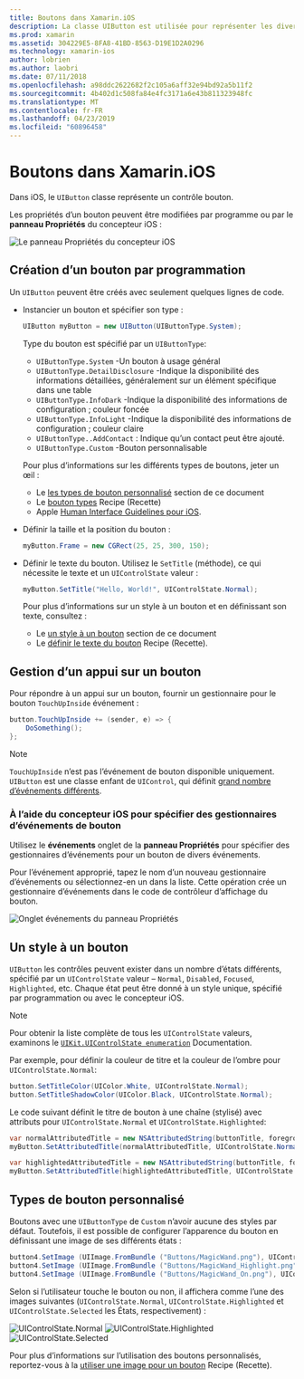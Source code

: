 ```yaml
---
title: Boutons dans Xamarin.iOS
description: La classe UIButton est utilisée pour représenter les divers différents styles de bouton dans les écrans d’iOS. Ce guide présente les différentes options pour travailler avec des boutons dans iOS.
ms.prod: xamarin
ms.assetid: 304229E5-8FA8-41BD-8563-D19E1D2A0296
ms.technology: xamarin-ios
author: lobrien
ms.author: laobri
ms.date: 07/11/2018
ms.openlocfilehash: a98ddc2622682f2c105a6aff32e94bd92a5b11f2
ms.sourcegitcommit: 4b402d1c508fa84e4fc3171a6e43b811323948fc
ms.translationtype: MT
ms.contentlocale: fr-FR
ms.lasthandoff: 04/23/2019
ms.locfileid: "60896458"
---
```

# <a name="buttons-in-xamarinios"></a>Boutons dans Xamarin.iOS

Dans iOS, le `UIButton` classe représente un contrôle bouton.

Les propriétés d’un bouton peuvent être modifiées par programme ou par le **panneau Propriétés** du concepteur iOS :

![Le panneau Propriétés du concepteur iOS](buttons-images/properties.png "le panneau Propriétés du concepteur iOS")

## <a name="creating-a-button-programmatically"></a>Création d’un bouton par programmation

Un `UIButton` peuvent être créés avec seulement quelques lignes de code.

- Instancier un bouton et spécifier son type :

  ```csharp
  UIButton myButton = new UIButton(UIButtonType.System);
  ```

  Type du bouton est spécifié par un `UIButtonType`:

  - `UIButtonType.System` -Un bouton à usage général
  - `UIButtonType.DetailDisclosure` -Indique la disponibilité des informations détaillées, généralement sur un élément spécifique dans une table
  - `UIButtonType.InfoDark` -Indique la disponibilité des informations de configuration ; couleur foncée
  - `UIButtonType.InfoLight` -Indique la disponibilité des informations de configuration ; couleur claire
  - `UIButtonType..AddContact` : Indique qu’un contact peut être ajouté.
  - `UIButtonType.Custom` -Bouton personnalisable

  Pour plus d’informations sur les différents types de boutons, jeter un œil :
  
  - Le [les types de bouton personnalisé](#custom-button-types) section de ce document
  - Le [bouton types](https://github.com/xamarin/recipes/tree/master/Recipes/ios/standard_controls/buttons/create_different_types_of_buttons) Recipe (Recette)
  - Apple [Human Interface Guidelines pour iOS](https://developer.apple.com/design/human-interface-guidelines/ios/controls/buttons/).

- Définir la taille et la position du bouton :

  ```csharp
  myButton.Frame = new CGRect(25, 25, 300, 150);
  ```

- Définir le texte du bouton. Utilisez le `SetTitle` (méthode), ce qui nécessite le texte et un `UIControlState` valeur :

  ```csharp
  myButton.SetTitle("Hello, World!", UIControlState.Normal);
  ```

  Pour plus d’informations sur un style à un bouton et en définissant son texte, consultez :

  - Le [un style à un bouton](#styling-a-button) section de ce document
  - Le [définir le texte du bouton](https://github.com/xamarin/recipes/tree/master/Recipes/ios/standard_controls/buttons/set_button_text) Recipe (Recette).

## <a name="handling-a-button-tap"></a>Gestion d’un appui sur un bouton

Pour répondre à un appui sur un bouton, fournir un gestionnaire pour le bouton `TouchUpInside` événement :

```csharp
button.TouchUpInside += (sender, e) => {
    DoSomething();
};
```

> [!NOTE]
> `TouchUpInside` n’est pas l’événement de bouton disponible uniquement. `UIButton` est une classe enfant de `UIControl`, qui définit [grand nombre d’événements différents](xref:UIKit.UIControlEvent).

### <a name="using-the-ios-designer-to-specify-button-event-handlers"></a>À l’aide du concepteur iOS pour spécifier des gestionnaires d’événements de bouton

Utilisez le **événements** onglet de la **panneau Propriétés** pour spécifier des gestionnaires d’événements pour un bouton de divers événements.

Pour l’événement approprié, tapez le nom d’un nouveau gestionnaire d’événements ou sélectionnez-en un dans la liste. Cette opération crée un gestionnaire d’événements dans le code de contrôleur d’affichage du bouton.

![Onglet événements du panneau Propriétés](buttons-images/image1.png "onglet événements du panneau Propriétés")

## <a name="styling-a-button"></a>Un style à un bouton

`UIButton` les contrôles peuvent exister dans un nombre d’états différents, spécifié par un `UIControlState` valeur – `Normal`, `Disabled`, `Focused`, `Highlighted`, etc. Chaque état peut être donné à un style unique, spécifié par programmation ou avec le concepteur iOS.

> [!NOTE]
> Pour obtenir la liste complète de tous les `UIControlState` valeurs, examinons le [`UIKit.UIControlState enumeration`](xref:UIKit.UIControlState)
> Documentation.

Par exemple, pour définir la couleur de titre et la couleur de l’ombre pour `UIControlState.Normal`:

```csharp
button.SetTitleColor(UIColor.White, UIControlState.Normal);
button.SetTitleShadowColor(UIColor.Black, UIControlState.Normal);
```

Le code suivant définit le titre de bouton à une chaîne (stylisé) avec attributs pour `UIControlState.Normal` et `UIControlState.Highlighted`:

```csharp
var normalAttributedTitle = new NSAttributedString(buttonTitle, foregroundColor: UIColor.Blue, strikethroughStyle: NSUnderlineStyle.Single);
myButton.SetAttributedTitle(normalAttributedTitle, UIControlState.Normal);

var highlightedAttributedTitle = new NSAttributedString(buttonTitle, foregroundColor: UIColor.Green, strikethroughStyle: NSUnderlineStyle.Thick);
myButton.SetAttributedTitle(highlightedAttributedTitle, UIControlState.Highlighted);
```

## <a name="custom-button-types"></a>Types de bouton personnalisé

Boutons avec une `UIButtonType` de `Custom` n’avoir aucune des styles par défaut. Toutefois, il est possible de configurer l’apparence du bouton en définissant une image de ses différents états :

```csharp
button4.SetImage (UIImage.FromBundle ("Buttons/MagicWand.png"), UIControlState.Normal);
button4.SetImage (UIImage.FromBundle ("Buttons/MagicWand_Highlight.png"), UIControlState.Highlighted);
button4.SetImage (UIImage.FromBundle ("Buttons/MagicWand_On.png"), UIControlState.Selected);
```

Selon si l’utilisateur touche le bouton ou non, il affichera comme l’une des images suivantes (`UIControlState.Normal`, `UIControlState.Highlighted` et `UIControlState.Selected` les États, respectivement) :

![UIControlState.Normal](buttons-images/image22.png "UIControlState.Normal")
![UIControlState.Highlighted](buttons-images/image23.png "UIControlState.Highlighted")
![UIControlState.Selected](buttons-images/image24.png "UIControlState.Selected")

Pour plus d’informations sur l’utilisation des boutons personnalisés, reportez-vous à la [utiliser une image pour un bouton](https://github.com/xamarin/recipes/tree/master/Recipes/ios/standard_controls/buttons/use_an_image_for_a_button) Recipe (Recette).

